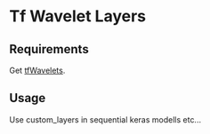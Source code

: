 # Tf Wavelet Layers
## Requirements
Get [tfWavelets](https://line-profiler.readthedocs.io/en/latest/).
## Usage
Use custom_layers in sequential keras modells etc...
